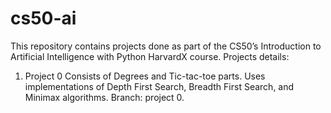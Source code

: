 # cs50-ai
This repository contains projects done as part of the CS50’s Introduction to Artificial Intelligence with Python HarvardX course.
                                                       Projects details:
1. Project 0
   Consists of Degrees and Tic-tac-toe parts. Uses implementations of Depth First Search, Breadth First Search, and Minimax algorithms.
   Branch: project 0.
